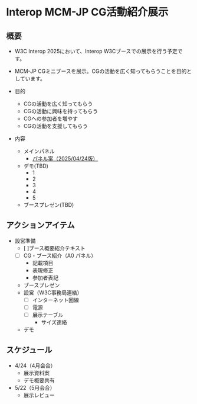 # Interop MCM-JP CG活動紹介展示

## 概要
- W3C Interop 2025において、Interop W3Cブースでの展示を行う予定です。
- MCM-JP CGミニブースを展示。CGの活動を広く知ってもらうことを目的としています。

- 目的  
  - CGの活動を広く知ってもらう
  - CGの活動に興味を持ってもらう
  - CGへの参加者を増やす
  - CGの活動を支援してもらう      

- 内容
  - メインパネル
    - [パネル案（2025/04/24版）](./20250424_Interop_メインパネル案.pdf)
  - デモ(TBD)
    - 1
    - 2
    - 3
    - 4
    - 5
  - ブースプレゼン(TBD)

## アクションアイテム
- 設営準備
  - [ ]ブース概要紹介テキスト
  - [ ] CG・ブース紹介（A0 パネル）
    - 記載項目
    - 表現修正
    - 参加者表記
  - ブースプレゼン
  - 設営（W3C事務局連絡）
    - [ ] インターネット回線
    - [ ] 電源
    - [ ] 展示テーブル
      - サイズ連絡
  - デモ
    
     
## スケジュール
  - 4/24（4月会合）
    - 展示資料案
    - デモ概要共有
  - 5/22（5月会合）
    - 展示レビュー